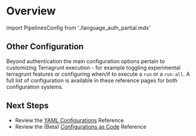 # Overview

import PipelinesConfig from './language_auth_partial.mdx'

<PipelinesConfig />

## Other Configuration

Beyond authentication the main configuration options pertain to customizing Terragrunt execution - for example toggling experimental terragrunt features or configuring when/if to execute a `run` or a `run-all`.  A full list of configuration is available in these reference pages for both configuration systems.

## Next Steps

* Review the [YAML Configurations](./configurations.md) Reference
* Review the (Beta) [Configurations as Code](./configurations-as-code.md) Reference
